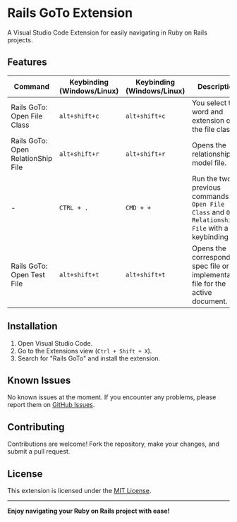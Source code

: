 # Rails GoTo Extension

A Visual Studio Code Extension for easily navigating in Ruby on Rails projects.

## Features

| Command | Keybinding (Windows/Linux) | Keybinding (Windows/Linux) | Description |
| ------- | -------- | -------- | -------- |
| Rails GoTo: Open File Class | `alt+shift+c` | `alt+shift+c` | You select the word and extension open the file class. |
| Rails GoTo: Open RelationShip File  | `alt+shift+r` | `alt+shift+r` | Opens the relationship model file. |
| - | `CTRL + .` | `CMD + +` | Run the two previous commands `Open File Class` and `Open Relationship File` with a keybinding | 
| Rails GoTo: Open Test File  | `alt+shift+t` | `alt+shift+t` | Opens the corresponding spec file or the implementation file for the active document. |

## Installation

1. Open Visual Studio Code.
2. Go to the Extensions view (`Ctrl + Shift + X`).
3. Search for "Rails GoTo" and install the extension.

## Known Issues

No known issues at the moment. If you encounter any problems, please report them on [GitHub Issues](https://github.com/LukasPol/vscode-rails-go-to/issues).

## Contributing

Contributions are welcome! Fork the repository, make your changes, and submit a pull request.

## License

This extension is licensed under the [MIT License](LICENSE).

---

**Enjoy navigating your Ruby on Rails project with ease!**
